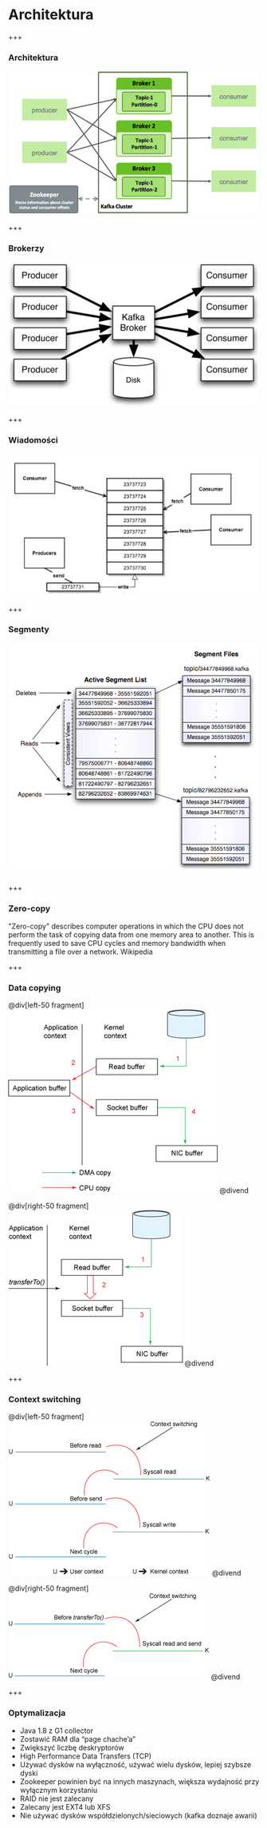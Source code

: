 
# Architektura


+++
### Architektura
![](assets/img/architecture/Kafka-Broker-Diagram.png)



+++
### Brokerzy
![](assets/img/architecture/broker-on-disk.png)



+++
### Wiadomości
![](assets/img/architecture/messages.jpg)



+++
### Segmenty
![](assets/img/architecture/segments.png)


+++
### Zero-copy
"Zero-copy" describes computer operations in which the CPU does not perform the task of copying data from one memory area to another. This is frequently used to save CPU cycles and memory bandwidth when transmitting a file over a network. Wikipedia



+++
### Data copying

@div[left-50 fragment]
![](assets/img/architecture/traditional-data-copying.gif)
@divend

@div[right-50 fragment]
![](assets/img/architecture/zero-copy-data-copying.gif)
@divend



+++
### Context switching

@div[left-50 fragment]
![](assets/img/architecture/traditional-context-switching.gif)
@divend

@div[right-50 fragment]
![](assets/img/architecture/zero-copy-context-switching.gif)
@divend



+++
### Optymalizacja
* Java 1.8 z G1 collector
* Zostawić RAM dla “page chache’a”
* Zwiększyć liczbę deskryptorów
* High Performance Data Transfers (TCP)
* Używać dysków na wyłączność, używać wielu dysków, lepiej szybsze dyski
* Zookeeper powinien być na innych maszynach, większa wydajność przy wyłącznym korzystaniu
* RAID nie jest zalecany
* Zalecany jest EXT4 lub XFS
* Nie używać dysków współdzielonych/sieciowych (kafka doznaje awarii)
